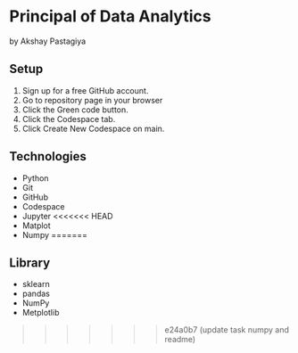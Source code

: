 # Principal of Data Analytics

by Akshay Pastagiya

## Setup

1. Sign up for a free GitHub account.
2. Go to repository page in your browser
3. Click the Green code button.
4. Click the Codespace tab.
5. Click Create New Codespace on main.

## Technologies

- Python
- Git
- GitHub
- Codespace
- Jupyter
<<<<<<< HEAD
- Matplot
- Numpy
=======

## Library

- sklearn
- pandas
- NumPy
- Metplotlib
>>>>>>> e24a0b7 (update task numpy and readme)
